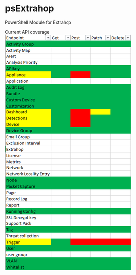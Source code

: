 # psExtrahop
PowerShell Module for Extrahop

Current API coverage
![](https://github.com/hematic/Storage/raw/master/CurrentExtrahopAPICoverage.PNG)
